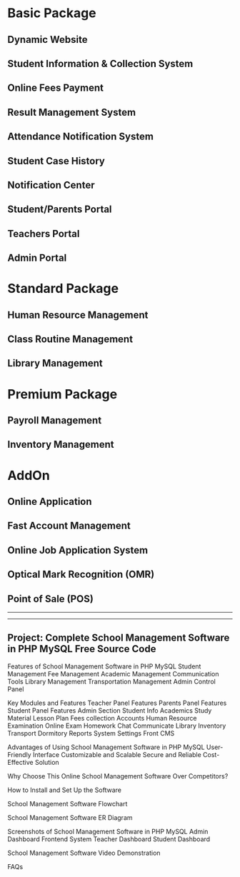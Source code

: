 # Basic Package
## Dynamic Website
## Student Information & Collection System
## Online Fees Payment
## Result Management System
## Attendance Notification System
## Student Case History
## Notification Center
## Student/Parents Portal
## Teachers Portal
## Admin Portal

# Standard Package
## Human Resource Management
## Class Routine Management
## Library Management

# Premium Package
## Payroll Management
## Inventory Management

# AddOn
## Online Application
## Fast Account Management 
## Online Job Application System 
## Optical Mark Recognition (OMR)
## Point of Sale (POS)





***********************************************************************************
***********************************************************************************

Project: Complete School Management Software in PHP MySQL Free Source Code
---------------------------------------------------------------------------

Features of School Management Software in PHP MySQL
    Student Management
    Fee Management
    Academic Management
    Communication Tools
    Library Management
    Transportation Management
    Admin Control Panel

Key Modules and Features
    Teacher Panel Features
    Parents Panel Features
    Student Panel Features
    Admin Section
    Student Info
    Academics
    Study Material
    Lesson Plan
    Fees collection
    Accounts
    Human Resource
    Examination
    Online Exam
    Homework
    Chat
    Communicate
    Library
    Inventory
    Transport
    Dormitory
    Reports
    System Settings
    Front CMS

Advantages of Using School Management Software in PHP MySQL
    User-Friendly Interface
    Customizable and Scalable
    Secure and Reliable
    Cost-Effective Solution

Why Choose This Online School Management Software Over Competitors?

How to Install and Set Up the Software

School Management Software Flowchart

School Management Software ER Diagram

Screenshots of School Management Software in PHP MySQL
    Admin Dashboard
    Frontend System
    Teacher Dashboard
    Student Dashboard

School Management Software Video Demonstration

FAQs